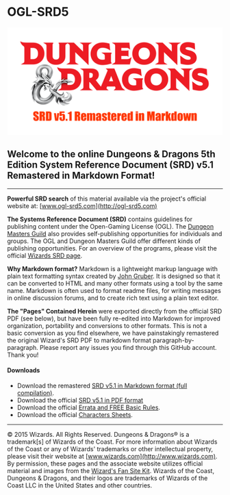 # OGL-SRD5

![D&D Logo](DnD_SRD5_Remastered.png)

## Welcome to the online Dungeons & Dragons 5th Edition System Reference Document (SRD) v5.1 Remastered in Markdown Format!

---

**Powerful SRD search** of this material available via the project's official website at: [www.ogl-srd5.com](http://ogl-srd5.com)

**The Systems Reference Document (SRD)** contains guidelines for publishing content under the Open-Gaming License (OGL). The [Dungeon Masters Guild](http://dungeonmastersguild.com/) also provides self-publishing opportunities for individuals and groups. The OGL and Dungeon Masters Guild offer different kinds of publishing opportunities. For an overview of the programs, please visit the official [Wizards SRD page](http://dnd.wizards.com/articles/features/systems-reference-document-srd).

**Why Markdown format?** Markdown is a lightweight markup language with plain text formatting syntax created by [John Gruber](https://daringfireball.net). It is designed so that it can be converted to HTML and many other formats using a tool by the same name. Markdown is often used to format readme files, for writing messages in online discussion forums, and to create rich text using a plain text editor.

**The "Pages" Contained Herein** were exported directly from the official SRD PDF (see below), but have been fully re-edited into Markdown for improved organization, portability and conversions to other formats. This is not a basic conversion as you find elsewhere, we have painstakingly remastered the original Wizard's SRD PDF to markdown format paragraph-by-paragraph. Please report any issues you find through this GitHub account. Thank you!

#### Downloads

* Download the remastered [SRD v5.1 in Markdown format (full compilation)](https://github.com/CryHavocStudio/OGL-SRD5/blob/master/D%26D%205E%20SRD%20v5.1%20Compilation.md).
* Download the official [SRD v5.1 in PDF format](http://media.wizards.com/2016/downloads/DND/SRD-OGL_V5.1.pdf)
* Download the official [Errata and FREE Basic Rules](http://dnd.wizards.com/articles/features/basicrules).
* Download the official [Characters Sheets](http://dnd.wizards.com/articles/features/character_sheets).                                                                                              

<hr>

© 2015 Wizards. All Rights Reserved. Dungeons & Dragons® is a trademark[s] of Wizards of the Coast. For more information about Wizards of the Coast or any of Wizards' trademarks or other intellectual property, please visit their website at [www.wizards.com](http://www.wizards.com). By permission, these pages and the associate website utilizes official material and images from the [Wizard's Fan Site Kit](http://dnd.wizards.com/articles/features/fan-site-kit). Wizards of the Coast, Dungeons & Dragons, and their logos are trademarks of Wizards of the Coast LLC in the United States and other countries.
